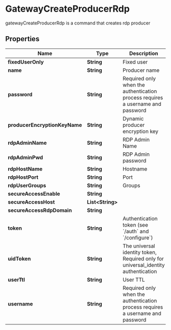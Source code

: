 

# GatewayCreateProducerRdp

gatewayCreateProducerRdp is a command that creates rdp producer
## Properties

Name | Type | Description | Notes
------------ | ------------- | ------------- | -------------
**fixedUserOnly** | **String** | Fixed user |  [optional]
**name** | **String** | Producer name | 
**password** | **String** | Required only when the authentication process requires a username and password |  [optional]
**producerEncryptionKeyName** | **String** | Dynamic producer encryption key |  [optional]
**rdpAdminName** | **String** | RDP Admin Name | 
**rdpAdminPwd** | **String** | RDP Admin password | 
**rdpHostName** | **String** | Hostname | 
**rdpHostPort** | **String** | Port |  [optional]
**rdpUserGroups** | **String** | Groups | 
**secureAccessEnable** | **String** |  |  [optional]
**secureAccessHost** | **List&lt;String&gt;** |  |  [optional]
**secureAccessRdpDomain** | **String** |  |  [optional]
**token** | **String** | Authentication token (see &#x60;/auth&#x60; and &#x60;/configure&#x60;) |  [optional]
**uidToken** | **String** | The universal identity token, Required only for universal_identity authentication |  [optional]
**userTtl** | **String** | User TTL |  [optional]
**username** | **String** | Required only when the authentication process requires a username and password |  [optional]



